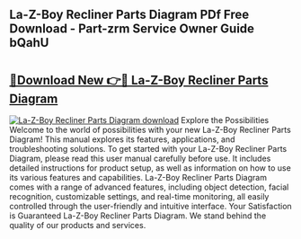 ## La-Z-Boy Recliner Parts Diagram PDf Free Download - Part-zrm Service Owner Guide bQahU

# <h2><a href="http://dfpwsf.blite.top/?on=La-Z-Boy+Recliner+Parts+Diagram">🔗Download New 👉🔴 La-Z-Boy Recliner Parts Diagram</a></h2>

[![La-Z-Boy Recliner Parts Diagram download](https://i.imgur.com/lujVjoI.png)](http://dfpwsf.blite.top/?on=La-Z-Boy+Recliner+Parts+Diagram)
Explore the Possibilities Welcome to the world of possibilities with your new La-Z-Boy Recliner Parts Diagram! This manual explores its features, applications, and troubleshooting solutions. To get started with your La-Z-Boy Recliner Parts Diagram, please read this user manual carefully before use. It includes detailed instructions for product setup, as well as information on how to use its various features and capabilities. La-Z-Boy Recliner Parts Diagram comes with a range of advanced features, including object detection, facial recognition, customizable settings, and real-time monitoring, all easily controlled through the user-friendly and intuitive interface. Your Satisfaction is Guaranteed La-Z-Boy Recliner Parts Diagram. We stand behind the quality of our products and services.
